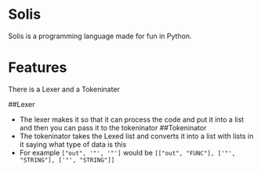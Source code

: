 # Solis
Solis is a programming language made for fun in Python.

# Features
There is a Lexer and a Tokeninater

##Lexer
- The lexer makes it so that it can process the code and put it into a list and then you can pass it to the tokeninator
##Tokeninator
- The tokeninator takes the Lexed list and converts it into a list with lists in it saying what type of data is this
- For example ```["out", '"', '"']``` would be ```[["out", "FUNC"], ['"', "STRING"], ['"', "STRING"]]```
